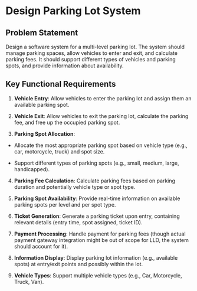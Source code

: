 # Design Parking Lot System

## Problem Statement
Design a software system for a multi-level parking lot. The system should manage parking spaces, allow vehicles to enter and exit, and calculate parking fees. It should support different types of vehicles and parking spots, and provide information about availability.

## Key Functional Requirements

1. **Vehicle Entry**: Allow vehicles to enter the parking lot and assign them an available parking spot.

2. **Vehicle Exit**: Allow vehicles to exit the parking lot, calculate the parking fee, and free up the occupied parking spot.

3. **Parking Spot Allocation**:

- Allocate the most appropriate parking spot based on vehicle type (e.g., car, motorcycle, truck) and spot size.

- Support different types of parking spots (e.g., small, medium, large, handicapped).

4. **Parking Fee Calculation**: Calculate parking fees based on parking duration and potentially vehicle type or spot type.

5. **Parking Spot Availability**: Provide real-time information on available parking spots per level and per spot type.

6. **Ticket Generation**: Generate a parking ticket upon entry, containing relevant details (entry time, spot assigned, ticket ID).

7. **Payment Processing**: Handle payment for parking fees (though actual payment gateway integration might be out of scope for LLD, the system should account for it).

8. **Information Display**: Display parking lot information (e.g., available spots) at entry/exit points and possibly within the lot.

9. **Vehicle Types**: Support multiple vehicle types (e.g., Car, Motorcycle, Truck, Van).



